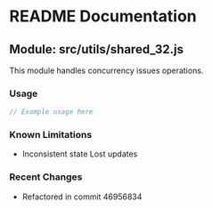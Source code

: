 # README Documentation

## Module: src/utils/shared_32.js

This module handles concurrency issues operations.

### Usage

```java
// Example usage here
```

### Known Limitations

- Inconsistent state Lost updates

### Recent Changes

- Refactored in commit 46956834
